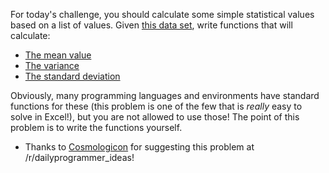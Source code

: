 For today's challenge, you should calculate some simple statistical values based on a list of values. Given [this data set](http://pastebin.com/vqzTrVK2), write functions that will calculate:

* [The mean value](http://en.wikipedia.org/wiki/Arithmetic_mean)
* [The variance](http://en.wikipedia.org/wiki/Variance)
* [The standard deviation](http://en.wikipedia.org/wiki/Standard_deviation)


Obviously, many programming languages and environments have standard functions for these (this problem is one of the few that is *really* easy to solve in Excel!), but you are not allowed to use those! The point of this problem is to write the functions yourself. 

* Thanks to [Cosmologicon](http://www.reddit.com/user/Cosmologicon) for suggesting this problem at /r/dailyprogrammer_ideas! 
